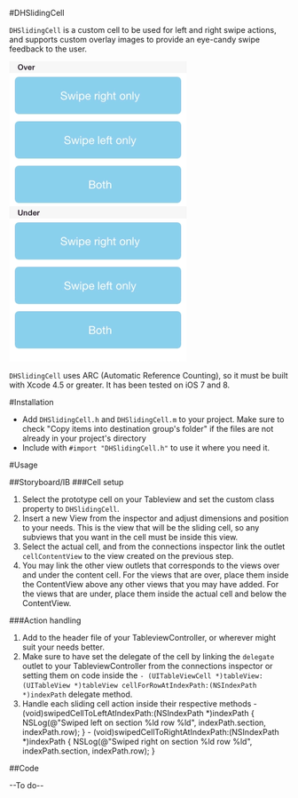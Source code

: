 #DHSlidingCell

`DHSlidingCell` is a custom cell to be used for left and right swipe actions, and supports custom overlay images to provide an eye-candy swipe feedback to the user.

![](https://github.com/deivuh/DHSlidingCell/blob/master/DHSlidingCell.gif)

`DHSlidingCell` uses ARC (Automatic Reference Counting), so it must be built with Xcode 4.5 or greater. It has been tested on iOS 7 and 8.

#Installation

- Add `DHSlidingCell.h` and `DHSlidingCell.m` to your project. Make sure to check "Copy items into destination group's folder" if the files are not already in your project's directory
- Include with `#import "DHSlidingCell.h"` to use it where you need it.

#Usage

##Storyboard/IB
###Cell setup
1.  Select the prototype cell on your Tableview and set the custom class property to `DHSlidingCell`.
2. Insert a new View from the inspector and adjust dimensions and position to your needs. This is the view that will be the sliding cell, so any subviews that you want in the cell must be inside this view.
3. Select the actual cell, and from the connections inspector link the outlet `cellContentView` to the view created on the previous step.
4. You may link the other view outlets that corresponds to the views over and under the content cell. For the views that are over, place them inside the ContentView above any other views that you may have added. For the views that are under, place them inside the actual cell and below the ContentView.

###Action handling
1. Add <DHSlidingCellDelegate> to the header file of your TableviewController, or wherever might suit your needs better.
2. Make sure to have set the delegate of the cell by linking the `delegate` outlet to your TableviewController from the connections inspector or setting them on code inside the `- (UITableViewCell *)tableView:(UITableView *)tableView cellForRowAtIndexPath:(NSIndexPath *)indexPath` delegate method.
3. Handle each sliding cell action inside their respective methods
		- (void)swipedCellToLeftAtIndexPath:(NSIndexPath *)indexPath {
    NSLog(@"Swiped left on section %ld row %ld", indexPath.section, indexPath.row);
		}
		- (void)swipedCellToRightAtIndexPath:(NSIndexPath *)indexPath {
    NSLog(@"Swiped right on section %ld row %ld", indexPath.section, indexPath.row);
		}


##Code

--To do--
